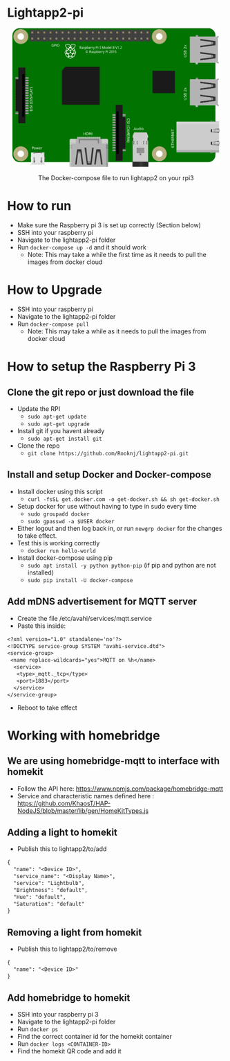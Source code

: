 Lightapp2-pi
===========================================

<p align="center">
  <img alt="Lightapp2-pi" src="./raspberry-pi-3.png" width="480">
</p>

<p align="center">
  The Docker-compose file to run lightapp2 on your rpi3
</p>

# How to run
- Make sure the Raspberry pi 3 is set up correctly (Section below)
- SSH into your raspberry pi
- Navigate to the lightapp2-pi folder
- Run ```docker-compose up -d``` and it should work
  - Note: This may take a while the first time as it needs to pull the images from docker cloud

# How to Upgrade
- SSH into your raspberry pi
- Navigate to the lightapp2-pi folder
- Run ```docker-compose pull```
  - Note: This may take a while as it needs to pull the images from docker cloud
# How to setup the Raspberry Pi 3
## Clone the git repo or just download the file
- Update the RPI
  - ```sudo apt-get update```
  - ```sudo apt-get upgrade```
- Install git if you havent already
  - ```sudo apt-get install git```
- Clone the repo
  - ```git clone https://github.com/Rooknj/lightapp2-pi.git```

## Install and setup Docker and Docker-compose
- Install docker using this script
  - ```curl -fsSL get.docker.com -o get-docker.sh && sh get-docker.sh```
- Setup docker for use without having to type in sudo every time
  - ```sudo groupadd docker```
  - ```sudo gpasswd -a $USER docker```
- Either logout and then log back in, or run ```newgrp docker``` for the changes to take effect.
- Test this is working correctly
  - ```docker run hello-world```
- Install docker-compose using pip
  - ```sudo apt install -y python python-pip``` (if pip and python are not installed)
  - ```sudo pip install -U docker-compose```

## Add mDNS advertisement for MQTT server
- Create the file /etc/avahi/services/mqtt.service
- Paste this inside:
```
<?xml version="1.0" standalone='no'?>
<!DOCTYPE service-group SYSTEM "avahi-service.dtd">
<service-group>
 <name replace-wildcards="yes">MQTT on %h</name>
  <service>
   <type>_mqtt._tcp</type>
   <port>1883</port>
  </service>
</service-group>
```
- Reboot to take effect
# Working with homebridge
## We are using homebridge-mqtt to interface with homekit
- Follow the API here: https://www.npmjs.com/package/homebridge-mqtt
- Service and characteristic names defined here : https://github.com/KhaosT/HAP-NodeJS/blob/master/lib/gen/HomeKitTypes.js

## Adding a light to homekit
- Publish this to lightapp2/to/add
```
{
  "name": "<Device ID>",
  "service_name": "<Display Name>",
  "service": "Lightbulb",
  "Brightness": "default",
  "Hue": "default",
  "Saturation": "default"
}
```

## Removing a light from homekit
- Publish this to lightapp2/to/remove
```
{
  "name": "<Device ID>"
}
```

## Add homebridge to homekit
- SSH into your raspberry pi 3
- Navigate to the lightapp2-pi folder
- Run ```docker ps```
- Find the correct container id for the homekit container
- Run ```docker logs <CONTAINER-ID>```
- Find the homekit QR code and add it
